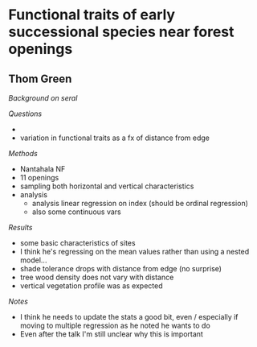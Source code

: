 # Functional traits of early successional species near forest openings

## Thom Green

_Background on seral_

_Questions_

- 
- variation in functional traits as a fx of distance from edge

_Methods_

- Nantahala NF
- 11 openings
- sampling both horizontal and vertical characteristics
- analysis
  - analysis linear regression on index (should be ordinal regression)
  - also some continuous vars

_Results_

- some basic characteristics of sites
- I think he's regressing on the mean values rather than using a nested model...
- shade tolerance drops with distance from edge (no surprise)
- tree wood density does not vary with distance
- vertical vegetation profile was as expected

_Notes_

- I think he needs to update the stats a good bit, even / especially if moving to multiple regression as he noted he wants to do
- Even after the talk I'm still unclear why this is important
